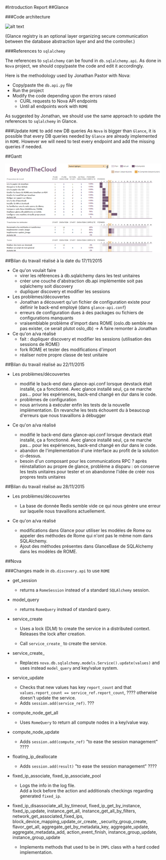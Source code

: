 #Introduction Report
##Glance

###Code architecture

![alt text](schema2.jpeg)

(Glance registry is an optional layer organizing secure communication between the database abstraction layer and and the controller.)

###References to `sqlalchemy`

The references to `sqlalchemy` can be found in `db.sqlalchemy.api`. As done in `Nova` project, we should copy/paste the code and edit it accordingly.

Here is the methodology used by Jonathan Pastor with Nova: 

- Copy/paste the `db.api.py` file
- Run the project
- Modify the code depending upon the errors raised
	- CURL requests to Nova API endpoints
	- Until all endpoints work with `ROME`

As suggested by Jonathan, we should use the same approach to update the references to `sqlalchemy` in Glance.

###Update `ROME` to add new DB queries
As `Nova` is bigger than `Glance`, it is possible that every DB queries needed by `Glance` are already implemented in `ROME`. However we will need to test every endpoint and add the missing queries if needed.

##Gantt

![Gantt](Gantt.png)

##Bilan du travail réalisé à la date du 17/11/2015

* Ce qu'on voulait faire
	* virer les références à db.sqlalchemy dans les test unitaires
	* créer une couche d'abstraction db.api implémentée soit pas sqlalchemy soit discovery
	* dupliquer discovery et modifier les sessions
* Les problèmes/découvertes 
	* Jonathan a découvert qu'un fichier de configuration existe pour définir le back-end employé (dans `glance-api.conf`)
	* erreurs de configuration dues à des packages ou fichiers de configurations manquants
	* vraisemblable problème d'import dans ROME (oslo.db semble ne pas exister, ce serait plutot oslo_db) -> A faire remonter à Jonathan
* Ce qu'on a/va réalisé
	* fait : dupliquer discovery et modifier les sessions (utilisation des sessions de ROME)
	* fork ROME et tester des modifications d'import
	* réaliser notre propre classe de test unitaire

##Bilan du travail réalisé au 22/11/2015
* Les problèmes/découvertes   
	* modifié le back-end dans glance-api.conf lorsque devstack était installé, ça a fonctionné. Avec glance installé seul, ça ne marche pas… pour les expériences, back-end changé en dur dans le code.
	* problèmes de configuration
	* nous arrivons à exécuter enfin les tests de la nouvelle implémentation. En revanche les tests échouent du à beaucoup d'erreurs que nous travaillons à débugger

* Ce qu'on a/va réalisé  
	*  modifié le back-end dans glance-api.conf lorsque devstack était installé, ça a fonctionné. Avec glance installé seul, ça ne marche pas… pour les expériences, back-end changé en dur dans le code.
	*  abandon de l'implementation d'une interface au profit de la solution ci-dessus.
	*  besoin d'un composant pour les communications RPC ? après réinstallation au propre de glance, problème a disparu : on conserve les tests unitaires pour tester et on abandonne l'idée de créér nos propres tests unitaires

##Bilan du travail réalisé au 28/11/2015
* Les problèmes/découvertes   
	* La base de donnée Redis semble vide ce qui nous génère une erreur sur laquelle nous travaillons actuellement.


* Ce qu'on a/va réalisé 
	* modifications dans Glance pour utiliser les modèles de Rome ou appeler des méthodes de Rome qui n'ont pas le même nom dans SQLAlchemy.
	* Ajout des méthodes présentes dans GlanceBase de SQLAlchemy dans les modèles de ROME.


##Nova

###Changes made in `db.discovery.api` to use `ROME`
- get_session
	- returns a `RomeSession` instead of a standard `SQLAlchemy` session.

- model_query
	- returns `RomeQuery` instead of standard query.

- service_create
	- Uses a lock (DLM) to create the service in a distributed context. Releases the lock after creation.

	- Call `service_create_` to create the service.

- service\_create_
	- Replaces `nova.db.sqlalchemy.models.Service().update(values)` and uses instead `model_query` and key/value system.

- service_update
	- Checks that new values has key `report_count` and that `values.report_count == service_ref.report_count`, ???? otherwise doesn't update the service.
	- Adds `session.add(service_ref)`. ???

- compute\_node\_get_all
	- Uses `RomeQuery` to return all compute nodes in a key/value way.

- compute\_node_update
	- Adds `session.add(compute_ref)` "to ease the session management" ????

- floating\_ip_deallocate
	- Adds `session.add(result)` "to ease the session management" ????

- fixed\_ip\_associate, fixed\_ip\_associate_pool
	- Logs the info in the log file.    
Add a lock before the action and additionals checkings regarding generated `fixed_ip`.

- fixed\_ip\_disassociate\_all\_by\_timeout, fixed\_ip\_get\_by\_instance, fixed\_ip\_update, instance\_get\_all, instance\_get\_all\_by\_filters, network\_get\_associated\_fixed\_ips, block\_device\_mapping\_update\_or\_create, \_security\_group\_create, flavor\_get\_all, aggregate\_get\_by\_metadata\_key, aggregate\_update, aggregate\_metadata\_add, action\_event\_finish, instance\_group\_update, instance\_group\_update
	- Implements methods that used to be in `IMPL` class with a hard coded implementation.
